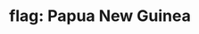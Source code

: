 ---
layout: flags
title: "flag: Papua New Guinea"
emoji: flag_papua_new_guinea
permalink: 🇵🇬.html
image: assets/img/3moji/flag_papua_new_guinea.png
---